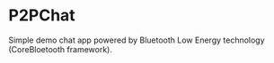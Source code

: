 # P2PChat
Simple demo chat app powered by Bluetooth Low Energy technology (CoreBloetooth framework).
